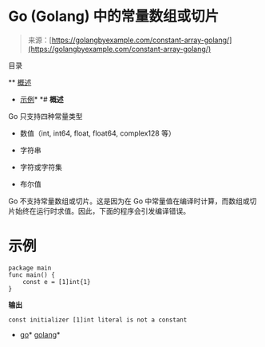 <!--yml

分类：未分类

日期：2024-10-13 06:28:10

-->

# Go (Golang) 中的常量数组或切片

> 来源：[https://golangbyexample.com/constant-array-golang/](https://golangbyexample.com/constant-array-golang/)

目录

**   [概述](#Overview "Overview")

+   [示例](#Example "Example")*  *# **概述**

Go 只支持四种常量类型

+   数值（int, int64, float, float64, complex128 等）

+   字符串

+   字符或字符集

+   布尔值

Go 不支持常量数组或切片。这是因为在 Go 中常量值在编译时计算，而数组或切片始终在运行时求值。因此，下面的程序会引发编译错误。

# **示例**

```
package main
func main() {
	const e = [1]int{1}
}
```

**输出**

```
const initializer [1]int literal is not a constant
```

+   [go](https://golangbyexample.com/tag/go/)*   [golang](https://golangbyexample.com/tag/golang/)*

